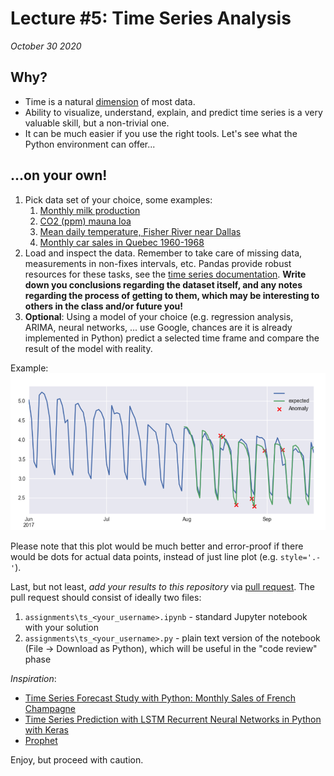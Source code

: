 # Lecture #5: Time Series Analysis

_October 30 2020_

## Why?

* Time is a natural [dimension](https://en.wikipedia.org/wiki/Dimension_(data_warehouse)) of most data.
* Ability to visualize, understand, explain, and predict time series is a very valuable skill, but a non-trivial one.
* It can be much easier if you use the right tools. Let's see what the Python environment can offer...

## ...on your own!

1. Pick data set of your choice, some examples:
   1. [Monthly milk production](https://github.com/plotly/datasets/blob/master/monthly-milk-production-pounds.csv)
   2. [CO2 (ppm) mauna loa](https://datahub.io/core/co2-ppm)
   3. [Mean daily temperature, Fisher River near Dallas](https://github.com/PacktPublishing/Practical-Time-Series-Analysis/blob/master/Data%20Files/mean-daily-temperature-fisher-river.xlsx)
   4. [Monthly car sales in Quebec 1960-1968](https://github.com/jbrownlee/Datasets/blob/master/monthly-car-sales.csv)
2. Load and inspect the data. Remember to take care of missing data, measurements in non-fixes intervals, etc. Pandas provide robust resources for these tasks, see the [time series documentation](https://pandas.pydata.org/pandas-docs/stable/timeseries.html). **Write down you conclusions regarding the dataset itself, and any notes regarding the process of getting to them, which may be interesting to others in the class and/or future you!**
3. **Optional**: Using a model of your choice (e.g. regression analysis, ARIMA, neural networks, ... use Google, chances are it is already implemented in Python) predict a selected time frame and compare the result of the model with reality.

Example:
![Anomaly detection simulation example](files/anomaly_detection_example.png)

Please note that this plot would be much better and error-proof if there would be dots for actual data points, instead of just line plot (e.g. `style='.-'`).

Last, but not least, *add your results to this repository* via [pull request](https://help.github.com/articles/about-pull-requests/). 
The pull request should consist of ideally two files:

1. `assignments\ts_<your_username>.ipynb` - standard Jupyter notebook with your solution
2. `assignments\ts_<your_username>.py` - plain text version of the notebook (File -> Download as Python), which will be useful in the "code review" phase

_Inspiration_: 
* [Time Series Forecast Study with Python: Monthly Sales of French Champagne](https://machinelearningmastery.com/time-series-forecast-study-python-monthly-sales-french-champagne/)
* [Time Series Prediction with LSTM Recurrent Neural Networks in Python with Keras](https://machinelearningmastery.com/time-series-prediction-lstm-recurrent-neural-networks-python-keras/)
* [Prophet](https://github.com/facebook/prophet)

Enjoy, but proceed with caution.
